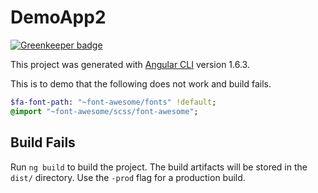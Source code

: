 # DemoApp2

[![Greenkeeper badge](https://badges.greenkeeper.io/yogeshgadge/demo-app2.svg)](https://greenkeeper.io/)

This project was generated with [Angular CLI](https://github.com/angular/angular-cli) version 1.6.3.

This is to demo that the following does not work and build fails.

```sass
$fa-font-path: "~font-awesome/fonts" !default;
@import "~font-awesome/scss/font-awesome";
```


## Build Fails

Run `ng build` to build the project. The build artifacts will be stored in the `dist/` directory. Use the `-prod` flag for a production build.

